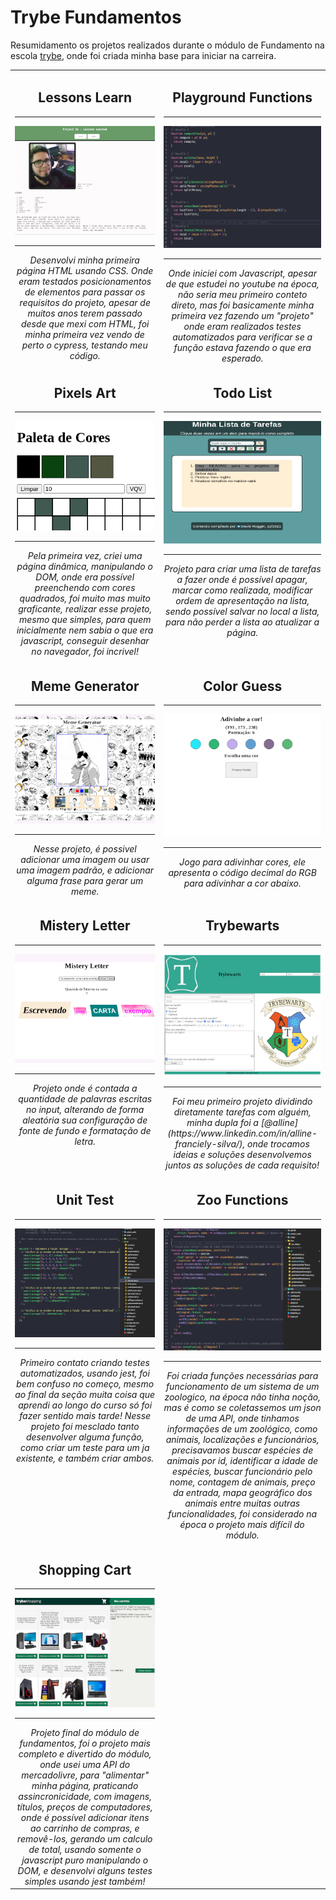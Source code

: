 # Trybe Fundamentos

Resumidamento os projetos realizados durante o módulo de Fundamento na escola [trybe](https://www.betrybe.com/), onde foi criada minha base para iniciar na carreira.

<table>
  <tr valign="top">
    <td width="45%" align="center">
      <h2>
        Lessons Learn
      </h2>
      <hr>
      <a href="https://github.com/davidrogger/trybe-fundamentos/tree/initial-readme-update/projects_code/01_lessons_learn">
        <img src="./img/lessons_learned_320x249.png">
      </a>
      <hr>
      <i>
        Desenvolvi minha primeira página HTML usando CSS. Onde eram testados posicionamentos de elementos para passar os requisitos do projeto, apesar de muitos anos terem passado desde que mexi com HTML, foi minha primeira vez vendo de perto o cypress, testando meu código.
      </i>
    </td>
    <td width="45%" align="center">
      <h2>
        Playground Functions
      </h2>
      <hr>
      <a href="https://github.com/davidrogger/trybe-fundamentos/tree/initial-readme-update/projects_code/02_playground_functions">
        <img src="./img/playground_functions_320x249.png">
      </a>
      <hr>
      <i>
        Onde iniciei com Javascript, apesar de que estudei no youtube na época, não seria meu primeiro conteto direto, mas foi basicamente minha primeira vez fazendo um "projeto" onde eram realizados testes automatizados para verificar se a função estava fazendo o que era esperado.
      </i>
    </td>
  </tr>

  <tr valign="top">
    <td width="45%" align="center">
      <h2>
        Pixels Art
      </h2>
      <hr>
      <a href="https://github.com/davidrogger/trybe-fundamentos/tree/initial-readme-update/projects_code/03.1_pixels_art">
        <img src="./img/pixel_art_320x249.png">
      </a>
      <hr>
      <i>
        Pela primeira vez, criei uma página dinâmica, manipulando o DOM, onde era possível preenchendo com cores quadrados, foi muito mas muito graficante, realizar esse projeto, mesmo que simples, para quem inicialmente nem sabia o que era javascript, conseguir desenhar no navegador, foi incrivel!
      </i>
    </td>
    <td width="45%" align="center">
      <h2>
        Todo List
      </h2>
      <hr>
      <a href="https://github.com/davidrogger/trybe-fundamentos/tree/initial-readme-update/projects_code/03.2_todo_list">
        <img src="./img/todo_list_320x249.png">
      </a>
      <hr>
      <i>
        Projeto para criar uma lista de tarefas a fazer onde é possível apagar, marcar como realizada, modificar ordem de apresentação na lista, sendo possível salvar no local a lista, para não perder a lista ao atualizar a página.
      </i>
    </td>
  </tr>

  <tr valign="top">
    <td width="45%" align="center">
      <h2>
        Meme Generator
      </h2>
      <hr>
      <a href="https://github.com/davidrogger/trybe-fundamentos/tree/initial-readme-update/projects_code/03.3_meme_generetor">
        <img src="./img/meme_generetor_320x249.png">
      </a>
      <hr>
      <i>
        Nesse projeto, é possivel adicionar uma imagem ou usar uma imagem padrão, e adicionar alguma frase para gerar um meme.
      </i>
    </td>
    <td width="45%" align="center">
      <h2>
        Color Guess
      </h2>
      <hr>
      <img src="./img/color_guess_320x249.png">
      <hr>
      <i>
        Jogo para adivinhar cores, ele apresenta o código decimal do RGB para adivinhar a cor abaixo.
      </i>
    </td>
  </tr>

  <tr valign="top">
    <td width="45%" align="center">
      <h2>
        Mistery Letter
      </h2>
      <hr>
      <img src="./img/mistery_letter_320x249.png">
      <hr>
      <i>
        Projeto onde é contada a quantidade de palavras escritas no input, alterando de forma aleatória sua configuração de fonte de fundo e formatação de letra.
      </i>
    </td>
    <td width="45%" align="center">
      <h2>
        Trybewarts
      </h2>
      <hr>
      <img src="./img/trybewarts_320x249.png">
      <hr>
      <i>
        Foi meu primeiro projeto dividindo diretamente tarefas com alguém, minha dupla foi a [@alline](https://www.linkedin.com/in/alline-franciely-silva/), onde trocamos ideias e soluções desenvolvemos juntos as soluções de cada requisito!
      </i>
    </td>
  </tr>

  <tr valign="top">
    <td width="45%" align="center">
      <h2>
        Unit Test
      </h2>
      <hr>
      <img src="./img/unit_test_320x249.png">
      <hr>
      <i>
        Primeiro contato criando testes automatizados, usando jest, foi bem confuso no começo, mesmo ao final da seção muita coisa que aprendi ao longo do curso só foi fazer sentido mais tarde! Nesse projeto foi mesclado tanto desenvolver alguma função, como criar um teste para um ja existente, e também criar ambos.
      </i>
    </td>
    <td width="45%" align="center">
      <h2>
        Zoo Functions
      </h2>
      <hr>
        <a href="">
          <img src="./img/zoo_functions_320x249.png">
        </a>
      <hr>
      <i>
        Foi criada funções necessárias para funcionamento de um sistema de um zoologico, na época não tinha noção, mas é como se coletassemos um json de uma API, onde tinhamos informações de um zoológico, como animais, localizações e funcionários, precisavamos buscar espécies de animais por id, identificar a idade de espécies, buscar funcionário pelo nome, contagem de animais, preço da entrada, mapa geográfico dos animais entre muitas outras funcionalidades, foi considerado na época o projeto mais difícil do módulo.
      </i>
    </td>
  </tr>

  <tr valign="top">
    <td width="45%" align="center">
      <h2>
        Shopping Cart
      </h2>
      <hr>
      <img src="./img/shopping_cart_320x249.png">
      <hr>
      <i>
        Projeto final do módulo de fundamentos, foi o projeto mais completo e divertido do módulo, onde usei uma API do mercadolivre, para "alimentar" minha página, praticando assincronicidade, com imagens, títulos, preços de computadores, onde é possível adicionar itens ao carrinho de compras, e removê-los, gerando um calculo de total, usando somente o javascript puro manipulando o DOM, e desenvolvi alguns testes simples usando jest também!
      </i>
    </td>
  </tr>
</table>
